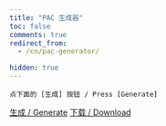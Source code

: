 ```yaml
---
title: "PAC 生成器"
toc: false
comments: true
redirect_from:
  - /cn/pac-generator/

hidden: true
---
```


<div id="result" markdown="1">

```
点下面的 [生成] 按钮 / Press [Generate]
```

<a id="generate" class="btn btn--success" href="#" onclick="buildPac()">生成 / Generate</a>
<a id="download" class="btn btn--primary disabled" download="pac.txt" href="#">下载 / Download</a>
</div>
<style>
#result div.highlight {
  overflow-x: hidden;
  overflow-y: scroll;
  max-height: 10em;
}
</style>

<script type="text/javascript">
function toHex(number) {
  return "0x" + ("00000000" + number.toString(16).toUpperCase()).slice(-8);
}

function buildPac() {
  $("#result pre > code").text("请稍候 / Hang on...");
  $.get(
    "https://ibugone.com/get/?target=http%3A%2F%2Fwww.ipdeny.com%2Fipblocks%2Fdata%2Faggregated%2Fcn-aggregated.zone",
    function (data) {
      let output = $("#code-template").text();
      output += "var CHINA = [\n";
      const lines = data.trim().split("\n");
      for (let i = 0; i < lines.length; i++) {
        let content = lines[i].split("/");
        if (content.length !== 2)
          continue;
          let addr = content[0].split(".").map(x => parseInt(x));
        let addrNum = 0;
        for (let j = 0; j < 4; j++) {
          addrNum += addr[j] << (24 - 8 * j);
        }
        addrNum = addrNum >>> 0;
        let maskNum = (0xFFFFFFFF << (32 - parseInt(content[1], 10))) >>> 0;
        output += "  [" + toHex(addrNum) + ", " + toHex(maskNum) + "]";
        if (i != lines.length - 1) {
          output += ",";
        }
        output += "\n";
      }
      output += "];";
      $("#result pre > code").text(output);
      $("#download").removeClass("disabled");
      $("#download").attr("href", "data:application/octet-stream;charset=utf-8;base64," + btoa(output + "\n"));
    }
  );
}
</script>

<pre id="code-template" style="display: none;">
// Author: iBug &lt;ibugone.com&gt;

function belongsToSubnet(host, list) {
  var ip = host.split(".");
  ip = 0x1000000 * Number(ip[0]) + 0x10000 * Number(ip[1]) +
    0x100 * Number(ip[2]) + Number(ip[3]);

  if (ip < list[0][0])
    return false;

  // Binary search
  var x = 0, y = list.length, middle;
  while (y - x > 1) {
    middle = Math.floor((x + y) / 2);
    if (list[middle][0] < ip)
      x = middle;
    else
      y = middle;
  }

  // Match
  var masked = ip & list[x][1];
  return (masked ^ list[x][0]) == 0;
}

function isChina(host) {
  return belongsToSubnet(host, CHINA);
}

function isLan(host) {
  return belongsToSubnet(host, LAN);
}

function FindProxyForURL(url, host) {
  var remote = dnsResolve(host);
  if (isLan(remote) || isChina(remote)) {
      return "DIRECT";
  }
  return "__PROXY__";
}

var LAN = [
  [0x0A000000, 0xFF000000],
  [0x7F000000, 0xFFFFFF00],
  [0xA9FE0000, 0xFFFF0000],
  [0xAC100000, 0xFFF00000],
  [0xC0A80000, 0xFFFF0000]
];

</pre>
